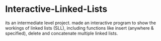 # Interactive-Linked-Lists
its an intermediate level project.
made an interactive program to show the workings of linked lists (SLL), including functions like insert (anywhere & specified), delete and concatenate multiple linked lists.
